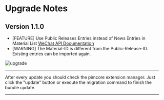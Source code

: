 # Upgrade Notes

## Version 1.1.0
- [FEATURE] Use Public Releases Entries instead of News Entries in Material List [WeChat API Documentation](https://developers.weixin.qq.com/doc/offiaccount/Publish/Get_publication_records.html)
- [WARNING] The Material-ID is different from the Public-Release-ID. Existing entries can be imported again.

![upgrade](https://user-images.githubusercontent.com/700119/31535145-3c01a264-affa-11e7-8d86-f04c33571f65.png)  

***

After every update you should check the pimcore extension manager. 
Just click the "update" button or execute the migration command to finish the bundle update.

***
